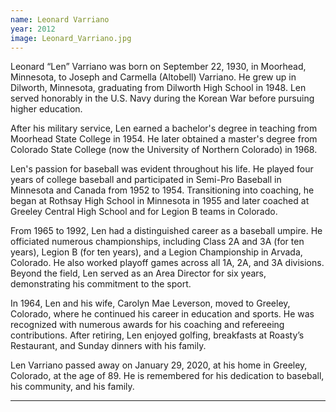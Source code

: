```yaml
---
name: Leonard Varriano
year: 2012
image: Leonard_Varriano.jpg
---
```


Leonard “Len” Varriano was born on September 22, 1930, in Moorhead, Minnesota, to Joseph and Carmella (Altobell) Varriano. He grew up in Dilworth, Minnesota, graduating from Dilworth High School in 1948. Len served honorably in the U.S. Navy during the Korean War before pursuing higher education.

After his military service, Len earned a bachelor's degree in teaching from Moorhead State College in 1954. He later obtained a master's degree from Colorado State College (now the University of Northern Colorado) in 1968.

Len's passion for baseball was evident throughout his life. He played four years of college baseball and participated in Semi-Pro Baseball in Minnesota and Canada from 1952 to 1954. Transitioning into coaching, he began at Rothsay High School in Minnesota in 1955 and later coached at Greeley Central High School and for Legion B teams in Colorado.

From 1965 to 1992, Len had a distinguished career as a baseball umpire. He officiated numerous championships, including Class 2A and 3A (for ten years), Legion B (for ten years), and a Legion Championship in Arvada, Colorado. He also worked playoff games across all 1A, 2A, and 3A divisions. Beyond the field, Len served as an Area Director for six years, demonstrating his commitment to the sport.

In 1964, Len and his wife, Carolyn Mae Leverson, moved to Greeley, Colorado, where he continued his career in education and sports. He was recognized with numerous awards for his coaching and refereeing contributions. After retiring, Len enjoyed golfing, breakfasts at Roasty’s Restaurant, and Sunday dinners with his family.

Len Varriano passed away on January 29, 2020, at his home in Greeley, Colorado, at the age of 89. He is remembered for his dedication to baseball, his community, and his family.

---